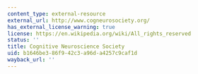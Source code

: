 ```yaml
---
content_type: external-resource
external_url: http://www.cogneurosociety.org/
has_external_license_warning: true
license: https://en.wikipedia.org/wiki/All_rights_reserved
status: ''
title: Cognitive Neuroscience Society
uid: b1646be3-86f9-42c3-a96d-a4257c9caf1d
wayback_url: ''
---
```

